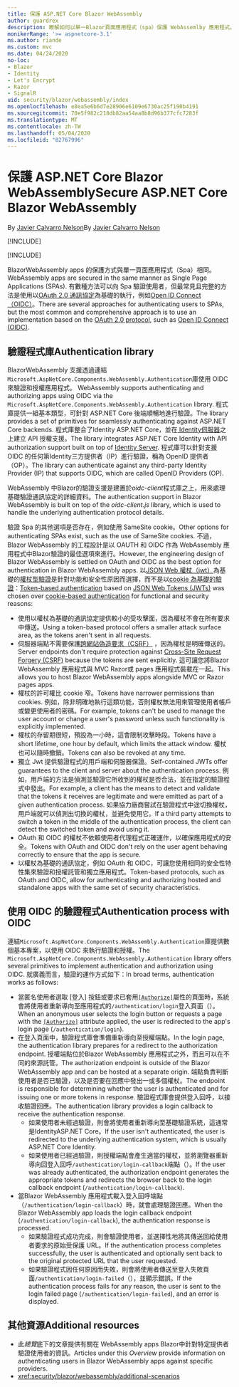 ```yaml
---
title: 保護 ASP.NET Core Blazor WebAssembly
author: guardrex
description: 瞭解如何以單一Blazor頁面應用程式（spa）保護 WebAssemlby 應用程式。
monikerRange: '>= aspnetcore-3.1'
ms.author: riande
ms.custom: mvc
ms.date: 04/24/2020
no-loc:
- Blazor
- Identity
- Let's Encrypt
- Razor
- SignalR
uid: security/blazor/webassembly/index
ms.openlocfilehash: e8ea5e6b6d7e28906e6109e6730ac25f190b4191
ms.sourcegitcommit: 70e5f982c218db82aa54aa8b8d96b377cfc7283f
ms.translationtype: MT
ms.contentlocale: zh-TW
ms.lasthandoff: 05/04/2020
ms.locfileid: "82767996"
---
```

# <a name="secure-aspnet-core-blazor-webassembly"></a><span data-ttu-id="a0df8-103">保護 ASP.NET Core Blazor WebAssembly</span><span class="sxs-lookup"><span data-stu-id="a0df8-103">Secure ASP.NET Core Blazor WebAssembly</span></span>

<span data-ttu-id="a0df8-104">By [Javier Calvarro Nelson](https://github.com/javiercn)</span><span class="sxs-lookup"><span data-stu-id="a0df8-104">By [Javier Calvarro Nelson](https://github.com/javiercn)</span></span>

[!INCLUDE[](~/includes/blazorwasm-preview-notice.md)]

[!INCLUDE[](~/includes/blazorwasm-3.2-template-article-notice.md)]

Blazor<span data-ttu-id="a0df8-105">WebAssembly apps 的保護方式與單一頁面應用程式（Spa）相同。</span><span class="sxs-lookup"><span data-stu-id="a0df8-105"> WebAssembly apps are secured in the same manner as Single Page Applications (SPAs).</span></span> <span data-ttu-id="a0df8-106">有數種方法可以向 Spa 驗證使用者，但最常見且完整的方法是使用以[OAuth 2.0 通訊協定](https://oauth.net/)為基礎的執行，例如[Open ID Connect （OIDC）](https://openid.net/connect/)。</span><span class="sxs-lookup"><span data-stu-id="a0df8-106">There are several approaches for authenticating users to SPAs, but the most common and comprehensive approach is to use an implementation based on the [OAuth 2.0 protocol](https://oauth.net/), such as [Open ID Connect (OIDC)](https://openid.net/connect/).</span></span>

## <a name="authentication-library"></a><span data-ttu-id="a0df8-107">驗證程式庫</span><span class="sxs-lookup"><span data-stu-id="a0df8-107">Authentication library</span></span>

Blazor<span data-ttu-id="a0df8-108">WebAssembly 支援透過連結`Microsoft.AspNetCore.Components.WebAssembly.Authentication`庫使用 OIDC 來驗證和授權應用程式。</span><span class="sxs-lookup"><span data-stu-id="a0df8-108"> WebAssembly supports authenticating and authorizing apps using OIDC via the `Microsoft.AspNetCore.Components.WebAssembly.Authentication` library.</span></span> <span data-ttu-id="a0df8-109">程式庫提供一組基本類型，可針對 ASP.NET Core 後端順暢地進行驗證。</span><span class="sxs-lookup"><span data-stu-id="a0df8-109">The library provides a set of primitives for seamlessly authenticating against ASP.NET Core backends.</span></span> <span data-ttu-id="a0df8-110">程式庫整合了Identity ASP.NET Core，並在[ Identity伺服器](https://identityserver.io/)之上建立 API 授權支援。</span><span class="sxs-lookup"><span data-stu-id="a0df8-110">The library integrates ASP.NET Core Identity with API authorization support built on top of [Identity Server](https://identityserver.io/).</span></span> <span data-ttu-id="a0df8-111">程式庫可以針對支援 OIDC 的任何第Identity三方提供者（IP）進行驗證，稱為 OpenID 提供者（OP）。</span><span class="sxs-lookup"><span data-stu-id="a0df8-111">The library can authenticate against any third-party Identity Provider (IP) that supports OIDC, which are called OpenID Providers (OP).</span></span>

<span data-ttu-id="a0df8-112">WebAssembly 中Blazor的驗證支援是建置於*oidc-client*程式庫之上，用來處理基礎驗證通訊協定的詳細資料。</span><span class="sxs-lookup"><span data-stu-id="a0df8-112">The authentication support in Blazor WebAssembly is built on top of the *oidc-client.js* library, which is used to handle the underlying authentication protocol details.</span></span>

<span data-ttu-id="a0df8-113">驗證 Spa 的其他選項是否存在，例如使用 SameSite cookie。</span><span class="sxs-lookup"><span data-stu-id="a0df8-113">Other options for authenticating SPAs exist, such as the use of SameSite cookies.</span></span> <span data-ttu-id="a0df8-114">不過， Blazor WebAssembly 的工程設計是以 OAUTH 和 OIDC 作為 WebAssembly 應用程式中Blazor驗證的最佳選項來進行。</span><span class="sxs-lookup"><span data-stu-id="a0df8-114">However, the engineering design of Blazor WebAssembly is settled on OAuth and OIDC as the best option for authentication in Blazor WebAssembly apps.</span></span> <span data-ttu-id="a0df8-115">以[JSON Web 權杖（jwt）](https://self-issued.info/docs/draft-ietf-oauth-json-web-token.html)為基礎的[權杖型驗證](xref:security/anti-request-forgery#token-based-authentication)是針對功能和安全性原因而選擇，而不是以[cookie 為基礎的驗證](xref:security/anti-request-forgery#cookie-based-authentication)：</span><span class="sxs-lookup"><span data-stu-id="a0df8-115">[Token-based authentication](xref:security/anti-request-forgery#token-based-authentication) based on [JSON Web Tokens (JWTs)](https://self-issued.info/docs/draft-ietf-oauth-json-web-token.html) was chosen over [cookie-based authentication](xref:security/anti-request-forgery#cookie-based-authentication) for functional and security reasons:</span></span>

* <span data-ttu-id="a0df8-116">使用以權杖為基礎的通訊協定提供較小的受攻擊面，因為權杖不會在所有要求中傳送。</span><span class="sxs-lookup"><span data-stu-id="a0df8-116">Using a token-based protocol offers a smaller attack surface area, as the tokens aren't sent in all requests.</span></span>
* <span data-ttu-id="a0df8-117">伺服器端點不需要保護[跨網站偽造要求（CSRF）](xref:security/anti-request-forgery) ，因為權杖是明確傳送的。</span><span class="sxs-lookup"><span data-stu-id="a0df8-117">Server endpoints don't require protection against [Cross-Site Request Forgery (CSRF)](xref:security/anti-request-forgery) because the tokens are sent explicitly.</span></span> <span data-ttu-id="a0df8-118">這可讓您將Blazor WebAssembly 應用程式與 MVC Razor或 pages 應用程式裝載在一起。</span><span class="sxs-lookup"><span data-stu-id="a0df8-118">This allows you to host Blazor WebAssembly apps alongside MVC or Razor pages apps.</span></span>
* <span data-ttu-id="a0df8-119">權杖的許可權比 cookie 窄。</span><span class="sxs-lookup"><span data-stu-id="a0df8-119">Tokens have narrower permissions than cookies.</span></span> <span data-ttu-id="a0df8-120">例如，除非明確地執行這類功能，否則權杖無法用來管理使用者帳戶或變更使用者的密碼。</span><span class="sxs-lookup"><span data-stu-id="a0df8-120">For example, tokens can't be used to manage the user account or change a user's password unless such functionality is explicitly implemented.</span></span>
* <span data-ttu-id="a0df8-121">權杖的存留期很短，預設為一小時，這會限制攻擊時段。</span><span class="sxs-lookup"><span data-stu-id="a0df8-121">Tokens have a short lifetime, one hour by default, which limits the attack window.</span></span> <span data-ttu-id="a0df8-122">權杖也可以隨時撤銷。</span><span class="sxs-lookup"><span data-stu-id="a0df8-122">Tokens can also be revoked at any time.</span></span>
* <span data-ttu-id="a0df8-123">獨立 Jwt 提供驗證程式的用戶端和伺服器保證。</span><span class="sxs-lookup"><span data-stu-id="a0df8-123">Self-contained JWTs offer guarantees to the client and server about the authentication process.</span></span> <span data-ttu-id="a0df8-124">例如，用戶端的方法是偵測並驗證它所收到的權杖是否合法，並在指定的驗證程式中發出。</span><span class="sxs-lookup"><span data-stu-id="a0df8-124">For example, a client has the means to detect and validate that the tokens it receives are legitimate and were emitted as part of a given authentication process.</span></span> <span data-ttu-id="a0df8-125">如果協力廠商嘗試在驗證程式中途切換權杖，用戶端就可以偵測出切換的權杖，並避免使用它。</span><span class="sxs-lookup"><span data-stu-id="a0df8-125">If a third party attempts to switch a token in the middle of the authentication process, the client can detect the switched token and avoid using it.</span></span>
* <span data-ttu-id="a0df8-126">OAuth 和 OIDC 的權杖不依賴使用者代理程式正確運作，以確保應用程式的安全。</span><span class="sxs-lookup"><span data-stu-id="a0df8-126">Tokens with OAuth and OIDC don't rely on the user agent behaving correctly to ensure that the app is secure.</span></span>
* <span data-ttu-id="a0df8-127">以權杖為基礎的通訊協定，例如 OAuth 和 OIDC，可讓您使用相同的安全性特性集來驗證和授權託管和獨立應用程式。</span><span class="sxs-lookup"><span data-stu-id="a0df8-127">Token-based protocols, such as OAuth and OIDC, allow for authenticating and authorizing hosted and standalone apps with the same set of security characteristics.</span></span>

## <a name="authentication-process-with-oidc"></a><span data-ttu-id="a0df8-128">使用 OIDC 的驗證程式</span><span class="sxs-lookup"><span data-stu-id="a0df8-128">Authentication process with OIDC</span></span>

<span data-ttu-id="a0df8-129">連結`Microsoft.AspNetCore.Components.WebAssembly.Authentication`庫提供數個基本專案，以使用 OIDC 來執行驗證和授權。</span><span class="sxs-lookup"><span data-stu-id="a0df8-129">The `Microsoft.AspNetCore.Components.WebAssembly.Authentication` library offers several primitives to implement authentication and authorization using OIDC.</span></span> <span data-ttu-id="a0df8-130">就廣義而言，驗證的運作方式如下：</span><span class="sxs-lookup"><span data-stu-id="a0df8-130">In broad terms, authentication works as follows:</span></span>

* <span data-ttu-id="a0df8-131">當匿名使用者選取 [登入] 按鈕或要求已套用[`[Authorize]`](xref:Microsoft.AspNetCore.Authorization.AuthorizeAttribute)屬性的頁面時，系統會將使用者重新導向至應用程式的`/authentication/login`登入頁面（）。</span><span class="sxs-lookup"><span data-stu-id="a0df8-131">When an anonymous user selects the login button or requests a page with the [`[Authorize]`](xref:Microsoft.AspNetCore.Authorization.AuthorizeAttribute) attribute applied, the user is redirected to the app's login page (`/authentication/login`).</span></span>
* <span data-ttu-id="a0df8-132">在登入頁面中，驗證程式庫會準備重新導向至授權端點。</span><span class="sxs-lookup"><span data-stu-id="a0df8-132">In the login page, the authentication library prepares for a redirect to the authorization endpoint.</span></span> <span data-ttu-id="a0df8-133">授權端點位於Blazor WebAssembly 應用程式之外，而且可以在不同的來源託管。</span><span class="sxs-lookup"><span data-stu-id="a0df8-133">The authorization endpoint is outside of the Blazor WebAssembly app and can be hosted at a separate origin.</span></span> <span data-ttu-id="a0df8-134">端點負責判斷使用者是否已驗證，以及是否要在回應中發出一或多個權杖。</span><span class="sxs-lookup"><span data-stu-id="a0df8-134">The endpoint is responsible for determining whether the user is authenticated and for issuing one or more tokens in response.</span></span> <span data-ttu-id="a0df8-135">驗證程式庫會提供登入回呼，以接收驗證回應。</span><span class="sxs-lookup"><span data-stu-id="a0df8-135">The authentication library provides a login callback to receive the authentication response.</span></span>
  * <span data-ttu-id="a0df8-136">如果使用者未經過驗證，則會將使用者重新導向至基礎驗證系統，這通常是IdentityASP.NET Core。</span><span class="sxs-lookup"><span data-stu-id="a0df8-136">If the user isn't authenticated, the user is redirected to the underlying authentication system, which is usually ASP.NET Core Identity.</span></span>
  * <span data-ttu-id="a0df8-137">如果使用者已經過驗證，則授權端點會產生適當的權杖，並將瀏覽器重新導向回登入回呼`/authentication/login-callback`端點（）。</span><span class="sxs-lookup"><span data-stu-id="a0df8-137">If the user was already authenticated, the authorization endpoint generates the appropriate tokens and redirects the browser back to the login callback endpoint (`/authentication/login-callback`).</span></span>
* <span data-ttu-id="a0df8-138">當Blazor WebAssembly 應用程式載入登入回呼端點（`/authentication/login-callback`）時，就會處理驗證回應。</span><span class="sxs-lookup"><span data-stu-id="a0df8-138">When the Blazor WebAssembly app loads the login callback endpoint (`/authentication/login-callback`), the authentication response is processed.</span></span>
  * <span data-ttu-id="a0df8-139">如果驗證程式成功完成，則會驗證使用者，並選擇性地將其傳送回給使用者要求的原始受保護 URL。</span><span class="sxs-lookup"><span data-stu-id="a0df8-139">If the authentication process completes successfully, the user is authenticated and optionally sent back to the original protected URL that the user requested.</span></span>
  * <span data-ttu-id="a0df8-140">如果驗證程式因任何原因而失敗，則會將使用者傳送至登入失敗頁面`/authentication/login-failed`（），並顯示錯誤。</span><span class="sxs-lookup"><span data-stu-id="a0df8-140">If the authentication process fails for any reason, the user is sent to the login failed page (`/authentication/login-failed`), and an error is displayed.</span></span>

## <a name="additional-resources"></a><span data-ttu-id="a0df8-141">其他資源</span><span class="sxs-lookup"><span data-stu-id="a0df8-141">Additional resources</span></span>

* <span data-ttu-id="a0df8-142">此*總覽*底下的文章提供有關在 WebAssembly apps Blazor中針對特定提供者驗證使用者的資訊。</span><span class="sxs-lookup"><span data-stu-id="a0df8-142">Articles under this *Overview* provide information on authenticating users in Blazor WebAssembly apps against specific providers.</span></span>
* <xref:security/blazor/webassembly/additional-scenarios>
